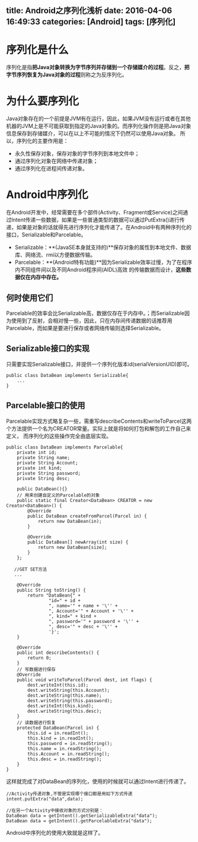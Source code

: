 title: Android之序列化浅析
date: 2016-04-06 16:49:33
categories: [Android]
tags: [序列化]
---

# 序列化是什么

序列化是指**把Java对象转换为字节序列并存储到一个存储媒介的过程**。反之，**把字节序列恢复为Java对象的过程**则称之为反序列化。<!--more-->

# 为什么要序列化

Java对象存在的一个前提是JVM有在运行，因此，如果JVM没有运行或者在其他机器的JVM上是不可能获取到指定的Java对象的。而序列化操作则是把Java对象信息保存到存储媒介，可以在以上不可能的情况下仍然可以使用Java对象。
所以，序列化的主要作用是：
- 永久性保存对象，保存对象的字节序列到本地文件中；
- 通过序列化对象在网络中传递对象；
- 通过序列化在进程间传递对象。

# Android中序列化

在Android开发中，经常需要在多个部件(Activity、Fragment或Service)之间通过Intent传递一些数据，如果是一些普通类型的数据可以通过PutExtra()进行传递，如果是对象的话就得先进行序列化才能传递了。在Android中有两种序列化的接口，Serializable和Parcelable。

- Serializable：**(JavaSE本身就支持的)**保存对象的属性到本地文件、数据库、网络流、rmi以方便数据传输。
- Parcelable：**(Android特有功能)**因为Serializable效率过慢，为了在程序内不同组件间以及不同Android程序间(AIDL)高效
的传输数据而设计，**这些数据仅在内存中存在。**

## 何时使用它们

Parcelable的效率会比Serializable高，数据仅存在于内存中。；而Serializable因为使用到了反射，会相对慢一些，因此，只在内存间传递数据的话推荐用Parcelable，而如果是要进行保存或者网络传输则选择Serializable。

## Serializable接口的实现

只需要实现Serializable接口，并提供一个序列化版本id(serialVersionUID)即可。
```
public class DataBean implements Serializable{
	...
}

```

## Parcelable接口的使用

Parcelable实现方式略复杂一些，需重写describeContents和writeToParcel这两个方法提供一个名为CREATOR常量。实际上就是将如何打包和解包的工作自己来定义，
而序列化的这些操作完全由底层实现。
```
public class DataBean implements Parcelable{
    private int id;
    private String name;
    private String Account;
    private int kind;
    private String password;
    private String desc;

    public DataBean(){}
    // 用来创建自定义的Parcelable的对象
    public static final Creator<DataBean> CREATOR = new Creator<DataBean>() {
        @Override
        public DataBean createFromParcel(Parcel in) {
            return new DataBean(in);
        }

        @Override
        public DataBean[] newArray(int size) {
            return new DataBean[size];
        }
    };

   //GET SET方法
   ...

    @Override
    public String toString() {
        return "DataBean{" +
                "id=" + id +
                ", name='" + name + '\'' +
                ", Account='" + Account + '\'' +
                ", kind=" + kind +
                ", password='" + password + '\'' +
                ", desc='" + desc + '\'' +
                '}';
    }

    @Override
    public int describeContents() {
        return 0;
    }
    // 写数据进行保存
    @Override
    public void writeToParcel(Parcel dest, int flags) {
        dest.writeInt(this.id);
        dest.writeString(this.Account);
        dest.writeString(this.name);
        dest.writeString(this.password);
        dest.writeInt(this.kind);
        dest.writeString(this.desc);
    }
    // 读数据进行恢复
    protected DataBean(Parcel in) {
        this.id = in.readInt();
        this.kind = in.readInt();
        this.password = in.readString();
        this.name = in.readString();
        this.Account = in.readString();
        this.desc = in.readString();
    }
}
```
这样就完成了对DataBean的序列化，使用的时候就可以通过Intent进行传递了。
```
//Activity传递对象,不管是实现哪个接口都是用如下方式传递
intent.putExtra("data",data);

//在另一个Activity中接收对象的方式分别是：
DataBean data = getIntent().getSerializableExtra("data");
DataBean data = getIntent().getParcelableExtra("data");

```
Android中序列化的使用大致就是这样了。